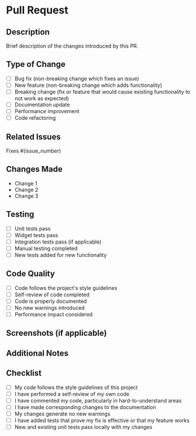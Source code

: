 # Pull Request

## Description
Brief description of the changes introduced by this PR.

## Type of Change
- [ ] Bug fix (non-breaking change which fixes an issue)
- [ ] New feature (non-breaking change which adds functionality)
- [ ] Breaking change (fix or feature that would cause existing functionality to not work as expected)
- [ ] Documentation update
- [ ] Performance improvement
- [ ] Code refactoring

## Related Issues
Fixes #(issue_number)

## Changes Made
- Change 1
- Change 2
- Change 3

## Testing
- [ ] Unit tests pass
- [ ] Widget tests pass
- [ ] Integration tests pass (if applicable)
- [ ] Manual testing completed
- [ ] New tests added for new functionality

## Code Quality
- [ ] Code follows the project's style guidelines
- [ ] Self-review of code completed
- [ ] Code is properly documented
- [ ] No new warnings introduced
- [ ] Performance impact considered

## Screenshots (if applicable)
<!-- Add screenshots here if the change affects UI -->

## Additional Notes
<!-- Any additional information that reviewers should know -->

## Checklist
- [ ] My code follows the style guidelines of this project
- [ ] I have performed a self-review of my own code
- [ ] I have commented my code, particularly in hard-to-understand areas
- [ ] I have made corresponding changes to the documentation
- [ ] My changes generate no new warnings
- [ ] I have added tests that prove my fix is effective or that my feature works
- [ ] New and existing unit tests pass locally with my changes